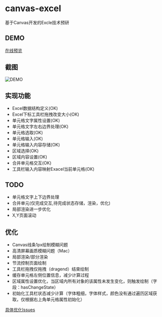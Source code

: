 # canvas-excel

基于Canvas开发的Excle技术预研

## DEMO

[在线预览](https://bojue.github.io/canvas-excel)

## 截图

![DEMO](https://github.com/bojue/canvas-excel/raw/master/src/assets/demo.PNG)

## 实现功能

- Excel数据结构定义(OK)
- Excel下标工具栏拖拽改变大小(OK)
- 单元格文字属性设置(OK)
- 单元格文字左右边界处理(OK)
- 单元格选取(OK)
- 单元格输入(OK)
- 单元格输入内容存储(OK)
- 区域选择(OK)
- 区域内容设置(OK)
- 合并单元格交互(OK)
- 工具栏输入内容映射Exacel当前单元格(OK)

## TODO

- 单元格文字上下边界处理
- 合并单元(仅完成交互,待完成状态存储，渲染，优化)
- 局部渲染进一步优化
- X,Y页面滚动

## 优化

- Canvas线条1px绘制模糊问题
- 高清屏幕画质模糊问题（Mac）
- 局部渲染/部分渲染
- 节流控制页面绘制
- 工具栏拖拽仅拖拽（dragend）结束绘制
- 缓存单元格左侧位置信息，减少计算过程
- 区域属性设置优化，当区域内所有对象的该属性未发生变化，则触发绘制（字段：hasChangeState）
- 初始化工具栏状态减少计算（字体粗细，字体样式，颜色没有通过遍历区域获取，仅根据右上角单元格属性初始化）

[具体优化Issues](https://github.com/bojue/canvas-excel/issues/1)


